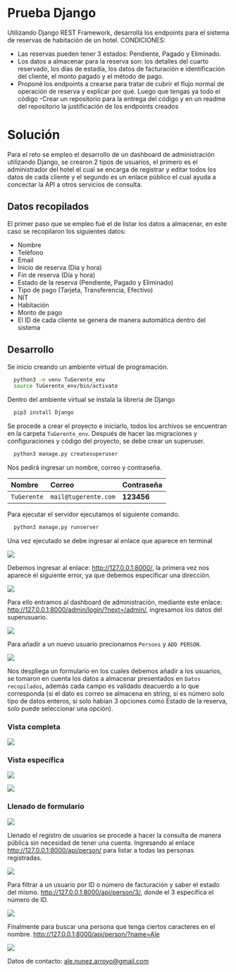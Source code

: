 # Prueba Django

Utilizando Django REST Framework, desarrollá los endpoints para el sistema de reservas de habitación de un hotel.
CONDICIONES:

- Las reservas pueden tener 3 estados: Pendiente, Pagado y Eliminado.
- Los datos a almacenar para la reserva son: los detalles del cuarto reservado, los días de estadía, los datos de facturación e identificación del cliente, el monto pagado y el método de pago.
- Proponé los endpoints a crearse para tratar de cubrir el flujo normal de operación de reserva y explicar por qué.
Luego que tengas ya todo el código
-Crear un repositorio para la entrega del código y en un readme del repositorio la justificación de los endpoints creados

# Solución

Para el reto se empleo el desarrollo de un dashboard de administración utilizando Django, se crearon 2 tipos de usuarios, el primero es el administrador del hotel el cual se encarga de registrar y editar todos los datos de cada cliente y el segundo es un enlace público el cual ayuda a concectar la API a otros servicios de consulta. 

## Datos recopilados

El primer paso que se empleo fué el de listar los datos a almacenar, en este caso se recopilaron los siguientes datos:

- Nombre
- Teléfono
- Email
- Inicio de reserva (Día y hora)
- Fin de reserva (Día y hora)
- Estado de la reserva (Pendiente, Pagado y Eliminado)
- Tipo de pago (Tarjeta, Transferencia, Efectivo)
- NIT
- Habitación
- Monto de pago
- El ID de cada cliente se genera de manera automática dentro del sistema

## Desarrollo

Se inicio creando un ambiente virtual de programación.

```bash
  python3 -m venv TuGerente_env
  source TuGerente_env/bin/activate
```

Dentro del ambiente virtual se instala la libreria de Django

```bash
  pip3 install Django
```

Se procede a crear el proyecto e iniciarlo, todos los archivos se encuentran en la carpeta ```TuGerente_env```. Después de hacer las migraciones y configuraciones y código del proyecto, se debe crear un superuser.


```bash
  python3 manage.py createsuperuser
```

Nos pedirá ingresar un nombre, correo y contraseña.

| Nombre | Correo     | Contraseña                |
| :-------- | :------- | :------------------------- |
| `TuGerente` | `mail@tugerente.com` | **123456** |

Para ejecutar el servidor ejecutamos el siguiente comando.

```bash
  python3 manage.py runserver
```
Una vez ejecutado se debe ingresar al enlace que aparece en terminal

![](images/terminal.png)

Debemos ingresar al enlace: http://127.0.0.1:8000/, la primera vez nos aparece el siguiente error, ya que debemos especificar una dirección.

![](images/enlace.png)

Para ello entramos al dashboard de administración, mediante este enlace: http://127.0.0.1:8000/admin/login/?next=/admin/, ingresamos los datos del superusuario. 

![](images/adm.png)

Para añadir a un nuevo usuario precionamos `Persons` y `ADD PERSON`.

![](images/add.png)

Nos despliega un formulario en los cuales debemos añadir a los usuarios, se tomaron en cuenta los datos a almacenar presentados en `Datos recopilados`, además cada campo es validado deacuerdo a lo que corresponda (si el dato es correo se almacena en string, si es número solo tipo de datos enteros, si solo habian 3 opciones como Estado de la reserva, solo puede seleccionar una opción).

### Vista completa

![](images/person.png)

### Vista específica

![](images/calendar.png)

![](images/state.png)

### Llenado de formulario

![](images/formu.png)

Llenado el registro de usuarios se procede a hacer la consulta de manera pública sin necesidad de tener una cuenta. Ingresando al enlace http://127.0.0.1:8000/api/person/ para listar a todas las personas registradas.

![](images/allpeople.png)

Para filtrar a un usuario por ID o número de facturación y saber el estado del mismo. http://127.0.0.1:8000/api/person/3/, donde el 3 especifíca el número de ID.

![](images/id3.png)

Finalmente para buscar una persona que tenga ciertos caracteres en el nombre. http://127.0.0.1:8000/api/person/?name=Ale

![](images/ale.png)

Datos de contacto: ale.nunez.arroyo@gmail.com

